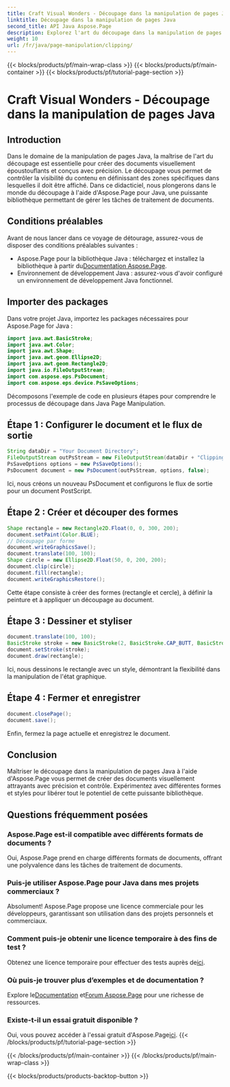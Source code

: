 ```yaml
---
title: Craft Visual Wonders - Découpage dans la manipulation de pages Java
linktitle: Découpage dans la manipulation de pages Java
second_title: API Java Aspose.Page
description: Explorez l'art du découpage dans la manipulation de pages Java avec Aspose.Page. Maîtrisez la création précise de documents pour des visuels et un contrôle époustouflants.
weight: 10
url: /fr/java/page-manipulation/clipping/
---
```


{{< blocks/products/pf/main-wrap-class >}}
{{< blocks/products/pf/main-container >}}
{{< blocks/products/pf/tutorial-page-section >}}

# Craft Visual Wonders - Découpage dans la manipulation de pages Java

## Introduction
Dans le domaine de la manipulation de pages Java, la maîtrise de l'art du découpage est essentielle pour créer des documents visuellement époustouflants et conçus avec précision. Le découpage vous permet de contrôler la visibilité du contenu en définissant des zones spécifiques dans lesquelles il doit être affiché. Dans ce didacticiel, nous plongerons dans le monde du découpage à l'aide d'Aspose.Page pour Java, une puissante bibliothèque permettant de gérer les tâches de traitement de documents.
## Conditions préalables
Avant de nous lancer dans ce voyage de détourage, assurez-vous de disposer des conditions préalables suivantes :
-  Aspose.Page pour la bibliothèque Java : téléchargez et installez la bibliothèque à partir du[Documentation Aspose.Page](https://reference.aspose.com/page/java/).
- Environnement de développement Java : assurez-vous d'avoir configuré un environnement de développement Java fonctionnel.
## Importer des packages
Dans votre projet Java, importez les packages nécessaires pour Aspose.Page for Java :
```java
import java.awt.BasicStroke;
import java.awt.Color;
import java.awt.Shape;
import java.awt.geom.Ellipse2D;
import java.awt.geom.Rectangle2D;
import java.io.FileOutputStream;
import com.aspose.eps.PsDocument;
import com.aspose.eps.device.PsSaveOptions;

```
Décomposons l'exemple de code en plusieurs étapes pour comprendre le processus de découpage dans Java Page Manipulation.
## Étape 1 : Configurer le document et le flux de sortie
```java
String dataDir = "Your Document Directory";
FileOutputStream outPsStream = new FileOutputStream(dataDir + "Clipping_outPS.ps");
PsSaveOptions options = new PsSaveOptions();
PsDocument document = new PsDocument(outPsStream, options, false);
```
Ici, nous créons un nouveau PsDocument et configurons le flux de sortie pour un document PostScript.
## Étape 2 : Créer et découper des formes
```java
Shape rectangle = new Rectangle2D.Float(0, 0, 300, 200);
document.setPaint(Color.BLUE);
// Découpage par forme
document.writeGraphicsSave();
document.translate(100, 100);
Shape circle = new Ellipse2D.Float(50, 0, 200, 200);
document.clip(circle);
document.fill(rectangle);
document.writeGraphicsRestore();
```
Cette étape consiste à créer des formes (rectangle et cercle), à définir la peinture et à appliquer un découpage au document.
## Étape 3 : Dessiner et styliser
```java
document.translate(100, 100);
BasicStroke stroke = new BasicStroke(2, BasicStroke.CAP_BUTT, BasicStroke.JOIN_MITER, 10.0f, new float[]{5.0f}, 0.0f);
document.setStroke(stroke);
document.draw(rectangle);
```
Ici, nous dessinons le rectangle avec un style, démontrant la flexibilité dans la manipulation de l'état graphique.
## Étape 4 : Fermer et enregistrer
```java
document.closePage();
document.save();
```
Enfin, fermez la page actuelle et enregistrez le document.
## Conclusion
Maîtriser le découpage dans la manipulation de pages Java à l'aide d'Aspose.Page vous permet de créer des documents visuellement attrayants avec précision et contrôle. Expérimentez avec différentes formes et styles pour libérer tout le potentiel de cette puissante bibliothèque.
## Questions fréquemment posées

### Aspose.Page est-il compatible avec différents formats de documents ?
Oui, Aspose.Page prend en charge différents formats de documents, offrant une polyvalence dans les tâches de traitement de documents.
### Puis-je utiliser Aspose.Page pour Java dans mes projets commerciaux ?
Absolument! Aspose.Page propose une licence commerciale pour les développeurs, garantissant son utilisation dans des projets personnels et commerciaux.
### Comment puis-je obtenir une licence temporaire à des fins de test ?
 Obtenez une licence temporaire pour effectuer des tests auprès de[ici](https://purchase.aspose.com/temporary-license/).
### Où puis-je trouver plus d’exemples et de documentation ?
 Explore le[Documentation](https://reference.aspose.com/page/java/) et[Forum Aspose.Page](https://forum.aspose.com/c/page/39) pour une richesse de ressources.
### Existe-t-il un essai gratuit disponible ?
 Oui, vous pouvez accéder à l'essai gratuit d'Aspose.Page[ici](https://releases.aspose.com/).
{{< /blocks/products/pf/tutorial-page-section >}}

{{< /blocks/products/pf/main-container >}}
{{< /blocks/products/pf/main-wrap-class >}}

{{< blocks/products/products-backtop-button >}}
